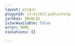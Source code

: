 ```yaml
---
layout: plugin
pluginId: io.kitkit.publishing
jarSha1: INVALID
isJarAvailable: false
error: NONE
violations: []

---
```

